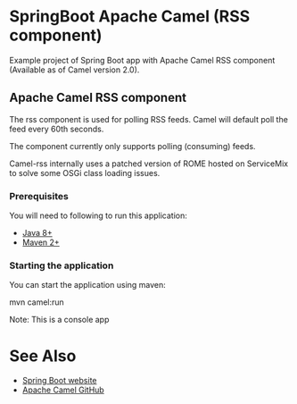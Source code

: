 # SpringBoot Apache Camel (RSS component) 
Example project of Spring Boot app with Apache Camel RSS component (Available as of Camel version 2.0).

## Apache Camel RSS component

The rss component is used for polling RSS feeds. Camel will default poll the feed every 60th seconds. 

The component currently only supports polling (consuming) feeds.

Camel-rss internally uses a patched version of ROME hosted on ServiceMix to solve some OSGi class loading issues.

### Prerequisites

You will need to following to run this application:

- [Java 8+](http://www.oracle.com/technetwork/java/javase/downloads/index.html)
- [Maven 2+](https://maven.apache.org/)

### Starting the application

You can start the application using maven:

mvn camel:run

Note: This is a console app


# See Also

- [Spring Boot website](https://projects.spring.io/spring-boot/)
- [Apache Camel GitHub](https://github.com/apache/camel)
